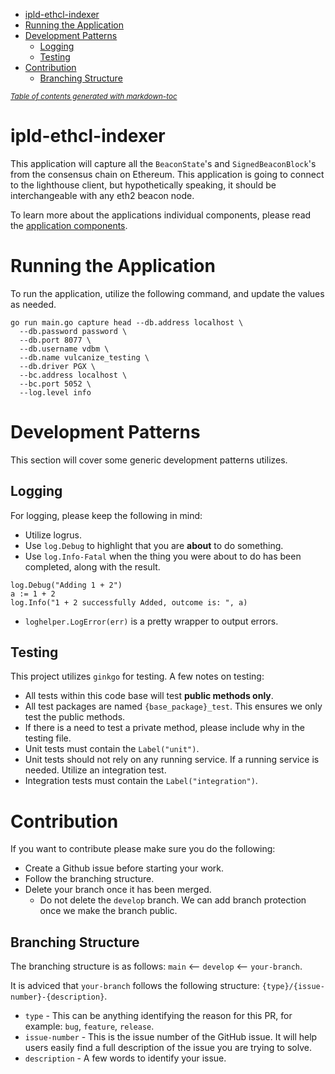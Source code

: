- [ipld-ethcl-indexer](#ipld-ethcl-indexer)
- [Running the Application](#running-the-application)
- [Development Patterns](#development-patterns)
  - [Logging](#logging)
  - [Testing](#testing)
- [Contribution](#contribution)
  - [Branching Structure](#branching-structure)

<small><i><a href='http://ecotrust-canada.github.io/markdown-toc/'>Table of contents generated with markdown-toc</a></i></small>

# ipld-ethcl-indexer

This application will capture all the `BeaconState`'s and `SignedBeaconBlock`'s from the consensus chain on Ethereum. This application is going to connect to the lighthouse client, but hypothetically speaking, it should be interchangeable with any eth2 beacon node.

To learn more about the applications individual components, please read the [application components](/application_component.md).

# Running the Application

To run the application, utilize the following command, and update the values as needed.

```
go run main.go capture head --db.address localhost \
  --db.password password \
  --db.port 8077 \
  --db.username vdbm \
  --db.name vulcanize_testing \
  --db.driver PGX \
  --bc.address localhost \
  --bc.port 5052 \
  --log.level info
```

# Development Patterns

This section will cover some generic development patterns utilizes.

## Logging

For logging, please keep the following in mind:

- Utilize logrus.
- Use `log.Debug` to highlight that you are **about** to do something.
- Use `log.Info-Fatal` when the thing you were about to do has been completed, along with the result.

```
log.Debug("Adding 1 + 2")
a := 1 + 2
log.Info("1 + 2 successfully Added, outcome is: ", a)
```

- `loghelper.LogError(err)` is a pretty wrapper to output errors.

## Testing

This project utilizes `ginkgo` for testing. A few notes on testing:

- All tests within this code base will test **public methods only**.
- All test packages are named `{base_package}_test`. This ensures we only test the public methods.
- If there is a need to test a private method, please include why in the testing file.
- Unit tests must contain the `Label("unit")`.
- Unit tests should not rely on any running service. If a running service is needed. Utilize an integration test.
- Integration tests must contain the `Label("integration")`.

# Contribution

If you want to contribute please make sure you do the following:

- Create a Github issue before starting your work.
- Follow the branching structure.
- Delete your branch once it has been merged.
  - Do not delete the `develop` branch. We can add branch protection once we make the branch public.

## Branching Structure

The branching structure is as follows: `main` <-- `develop` <-- `your-branch`.

It is adviced that `your-branch` follows the following structure: `{type}/{issue-number}-{description}`.

- `type` - This can be anything identifying the reason for this PR, for example: `bug`, `feature`, `release`.
- `issue-number` - This is the issue number of the GitHub issue. It will help users easily find a full description of the issue you are trying to solve.
- `description` - A few words to identify your issue.
